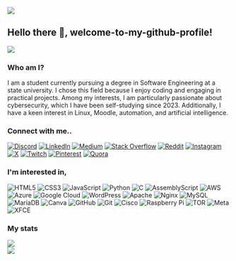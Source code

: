 ![](https://i.ibb.co/mDn7dxR/github-banner.png)

## Hello there 👋, welcome-to-my-github-profile!

<img src="https://komarev.com/ghpvc/?username=pramod-lak&label=Profile%20views&color=0e75b6&style=flat">

### Who am I?

I am a student currently pursuing a degree in Software Engineering at a state university. I chose this field because I enjoy coding and engaging in practical projects. Among my interests, I am particularly passionate about cybersecurity, which I have been self-studying since 2023. Additionally, I have a keen interest in Linux, Moodle, automation, and artificial intelligence.

### Connect with me..

[![Discord](https://img.shields.io/badge/Discord-%237289DA.svg?logo=discord&logoColor=white)](https://discord.com/users/761563771373223946)
[![LinkedIn](https://img.shields.io/badge/LinkedIn-%230077B5.svg?logo=linkedin&logoColor=white)](https://linkedin.com/in/pramodexe)
[![Medium](https://img.shields.io/badge/Medium-12100E?logo=medium&logoColor=white)](https://medium.com/@pramodexe)
[![Stack Overflow](https://img.shields.io/badge/-Stackoverflow-FE7A16?logo=stack-overflow&logoColor=white)](https://stackoverflow.com/users/24962100)
[![Reddit](https://img.shields.io/badge/Reddit-%23FF4500.svg?logo=Reddit&logoColor=white)](https://reddit.com/user/pramodexe)
[![Instagram](https://img.shields.io/badge/Instagram-%23E4405F.svg?logo=Instagram&logoColor=white)](https://instagram.com/pramodexe)
[![X](https://img.shields.io/badge/X-black.svg?logo=X&logoColor=white)](https://x.com/pramodexe)
[![Twitch](https://img.shields.io/badge/Twitch-%239146FF.svg?logo=Twitch&logoColor=white)](https://twitch.tv/pramodexe)
[![Pinterest](https://img.shields.io/badge/Pinterest-%23E60023.svg?logo=Pinterest&logoColor=white)](https://pinterest.com/pramodexe)
[![Quora](https://img.shields.io/badge/Quora-%23B92B27.svg?logo=Quora&logoColor=white)](https://quora.com/profile/Pramod-Lakshan-14)
<!-- [![Facebook](https://img.shields.io/badge/Facebook-%231877F2.svg?logo=Facebook&logoColor=white)](https://facebook.com/pramodexe)
[![TikTok](https://img.shields.io/badge/TikTok-%23000000.svg?logo=TikTok&logoColor=white)](https://tiktok.com/@pramodexe)
[![YouTube](https://img.shields.io/badge/YouTube-%23FF0000.svg?logo=YouTube&logoColor=white)](https://youtube.com/@pramodexe) -->

### I'm interested in,

![HTML5](https://img.shields.io/badge/html5-%23E34F26.svg?style=flat&logo=html5&logoColor=white)
![CSS3](https://img.shields.io/badge/css3-%231572B6.svg?style=flat&logo=css3&logoColor=white)
![JavaScript](https://img.shields.io/badge/javascript-%23323330.svg?style=flat&logo=javascript&logoColor=%23F7DF1E)
![Python](https://img.shields.io/badge/python-3670A0?style=flat&logo=python&logoColor=ffdd54)
![C](https://img.shields.io/badge/c-%2300599C.svg?style=flat&logo=c&logoColor=white)
![AssemblyScript](https://img.shields.io/badge/assembly%20script-%23000000.svg?style=flat&logo=assemblyscript&logoColor=white)
![AWS](https://img.shields.io/badge/AWS-%23FF9900.svg?style=flat&logo=amazon-aws&logoColor=white)
![Azure](https://img.shields.io/badge/azure-%230072C6.svg?style=flat&logo=microsoftazure&logoColor=white)
![Google Cloud](https://img.shields.io/badge/GoogleCloud-%234285F4.svg?style=flat&logo=google-cloud&logoColor=white)
![WordPress](https://img.shields.io/badge/WordPress-%23117AC9.svg?style=flat&logo=WordPress&logoColor=white)
![Apache](https://img.shields.io/badge/apache-%23D42029.svg?style=flat&logo=apache&logoColor=white)
![Nginx](https://img.shields.io/badge/nginx-%23009639.svg?style=flat&logo=nginx&logoColor=white)
![MySQL](https://img.shields.io/badge/mysql-4479A1.svg?style=flat&logo=mysql&logoColor=white)
![MariaDB](https://img.shields.io/badge/MariaDB-003545?style=flat&logo=mariadb&logoColor=white)
![Canva](https://img.shields.io/badge/Canva-%2300C4CC.svg?style=flat&logo=Canva&logoColor=white)
![GitHub](https://img.shields.io/badge/github-%23121011.svg?style=flat&logo=github&logoColor=white)
![Git](https://img.shields.io/badge/git-%23F05033.svg?style=flat&logo=git&logoColor=white)
![Cisco](https://img.shields.io/badge/cisco-%23049fd9.svg?style=flat&logo=cisco&logoColor=black)
![Raspberry Pi](https://img.shields.io/badge/-RaspberryPi-C51A4A?style=flat&logo=Raspberry-Pi)
![TOR](https://img.shields.io/badge/tor-%237E4798.svg?style=flat&logo=tor-project&logoColor=white)
![Meta](https://img.shields.io/badge/Meta-%230467DF.svg?style=flat&logo=Meta&logoColor=white)
![XFCE](https://img.shields.io/badge/XFCE-%232284F2.svg?style=flat&logo=xfce&logoColor=white)

### My stats

![](https://github-readme-stats.vercel.app/api?username=pramodexe&theme=shades-of-purple&hide_border=false&include_all_commits=true&count_private=true)<br>
![](https://github-readme-stats.vercel.app/api/top-langs/?username=pramodexe&theme=shades-of-purple&hide_border=false&include_all_commits=true&count_private=true&layout=compact)
<!-- ![](https://github-readme-streak-stats.herokuapp.com/?user=pramod-lak&theme=shades-of-purple&hide_border=false) -->


<!-- ### GitHub Trophies
![](https://github-profile-trophy.vercel.app/?username=pramod-lak&theme=matrix&no-frame=false&no-bg=false&margin-w=4)

### Random Dev Quote
![](https://quotes-github-readme.vercel.app/api?type=horizontal&theme=radical)

### Top Contributed Repo
![](https://github-contributor-stats.vercel.app/api?username=pramod-lak&limit=5&theme=radical&combine_all_yearly_contributions=true)

### Random Dev Meme
<img src='https://memer-new.vercel.app/' style="height: 400px;">

### Profile Views
<img src="https://komarev.com/ghpvc/?username=pramod-lak&label=Profile%20views&color=0e75b6&style=flat">

### Support me
[![BuyMeACoffee](https://img.shields.io/badge/Buy%20Me%20a%20Coffee-ffdd00?style=for-the-badge&logo=buy-me-a-coffee&logoColor=black)](https://buymeacoffee.com/pramodb)
[![PayPal](https://img.shields.io/badge/PayPal-00457C?style=for-the-badge&logo=paypal&logoColor=white)](https://paypal.me/pramodb)
[![Patreon](https://img.shields.io/badge/Patreon-F96854?style=for-the-badge&logo=patreon&logoColor=white)](https://patreon.com/pramodb) -->

